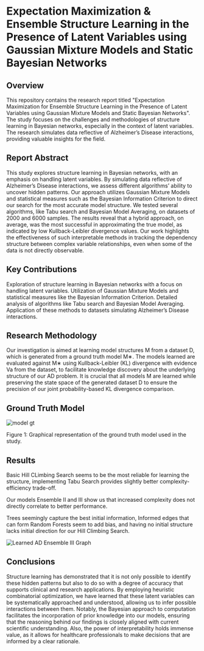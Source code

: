 # Expectation Maximization & Ensemble Structure Learning in the Presence of Latent Variables using Gaussian Mixture Models and Static Bayesian Networks


## Overview
This repository contains the research report titled "Expectation Maximization for Ensemble Structure Learning in the Presence of Latent Variables using Gaussian Mixture Models and Static Bayesian Networks". The study focuses on the challenges and methodologies of structure learning in Bayesian networks, especially in the context of latent variables. The research simulates data reflective of Alzheimer’s Disease interactions, providing valuable insights for the field.

## Report Abstract
This study explores structure learning in Bayesian networks, with an emphasis on handling latent variables. By simulating data reflective of Alzheimer’s Disease interactions, we assess different algorithms’ ability to uncover hidden patterns.
Our approach utilizes Gaussian Mixture Models and statistical measures such as the Bayesian Information Criterion
to direct our search for the most accurate model structure. We tested several algorithms, like Tabu search and Bayesian Model Averaging, on datasets of 2000 and 6000 samples. The results reveal that a hybrid approach, on average, was the most successful in approximating the true model, as indicated by low Kullback-Leibler divergence values. Our work highlights the effectiveness of such interpretable methods in tracking the dependency structure between complex variable relationships, even when some of the data is not directly observable.

## Key Contributions
Exploration of structure learning in Bayesian networks with a focus on handling latent variables.
Utilization of Gaussian Mixture Models and statistical measures like the Bayesian Information Criterion.
Detailed analysis of algorithms like Tabu search and Bayesian Model Averaging.
Application of these methods to datasets simulating Alzheimer’s Disease interactions.


## Research Methodology
Our investigation is aimed at learning model structures M from a dataset D, which is generated from a ground truth model M∗. The models learned are evaluated against M∗ using Kullback-Leibler (KL) divergence with evidence Va from the dataset, to facilitate knowledge discovery about the underlying structure of our AD problem. It is crucial that all models M are learned while preserving the state space of the generated dataset D to ensure the precision of our joint probability-based KL divergence comparison.

## Ground Truth Model

![model gt](https://github.com/Lindelani-3/latent-influence-tracker/assets/99859713/561c463b-93d5-4697-95c0-e5f4df709fe7)


Figure 1: Graphical representation of the ground truth model used in the study.

## Results

Basic Hill CLimbing Search seems to be the most reliable for learning the structure, implementing Tabu Search provides slightly better complexity-efficiency trade-off.

Our models Ensemble II and III show us that increased complexity does not directly correlate to better performance.

Trees seemingly capture the best initial information, Informed edges that can form Random Forests seem to add bias, and having no initial structure lacks initial direction for our Hill Climbing Search.

![Learned AD Ensemble III Graph](https://github.com/Lindelani-3/latent-influence-tracker/assets/99859713/17e9ae6c-3f5d-4790-a55c-4d3682c7064b)



## Conclusions

Structure learning has demonstrated that it is not only possible to identify these hidden patterns but also to do so with a degree of accuracy that supports clinical and research applications. By employing heuristic combinatorial optimization, we have learned that these latent variables can be systematically approached and understood, allowing us to infer possible interactions between them. Notably, the Bayesian approach to computation facilitates the incorporation of prior knowledge into our models, ensuring that the reasoning behind our findings is closely aligned with current scientific understanding. Also, the power of interpretability holds immense value, as it allows for healthcare professionals to make decisions that are informed by a clear rationale.
